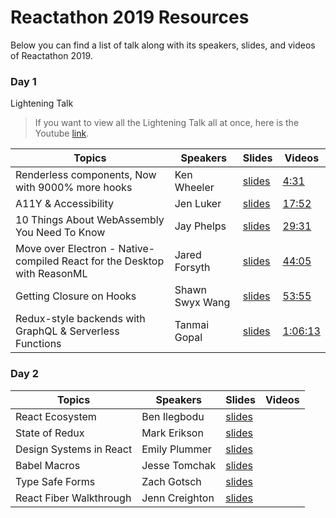 # Reactathon 2019 Resources

Below you can find a list of talk along with its speakers, slides, and videos of Reactathon 2019.

### Day 1

Lightening Talk
> If you want to view all the Lightening Talk all at once, here is the Youtube [link](https://youtu.be/Wt4kuspJIxY).

| Topics | Speakers | Slides | Videos |
| ------ | ------ | ------ | ------ |
| Renderless components, Now with 9000% more hooks | Ken Wheeler | [slides]()|[4:31](https://www.youtube.com/watch?v=Wt4kuspJIxY&t=271s)|
| A11Y & Accessibility | Jen Luker |[slides](https://www.jenluker.com/5AccessibilityMyths/) |[17:52](https://www.youtube.com/watch?v=Wt4kuspJIxY&t=1072s)|
| 10 Things About WebAssembly You Need To Know | Jay Phelps | [slides]()|[29:31](https://www.youtube.com/watch?v=Wt4kuspJIxY&t=1771s)|
| Move over Electron - Native-compiled React for the Desktop with ReasonML | Jared Forsyth | [slides]()|[44:05](https://www.youtube.com/watch?v=Wt4kuspJIxY&t=2645s)|
| Getting Closure on Hooks| Shawn Swyx Wang | [slides](https://www.netlify.com/blog/2019/03/11/deep-dive-how-do-react-hooks-really-work/)|[53:55](https://www.youtube.com/watch?v=Wt4kuspJIxY&t=3235s)|
| Redux-style backends with GraphQL & Serverless Functions | Tanmai Gopal | [slides]()|[1:06:13](https://www.youtube.com/watch?v=Wt4kuspJIxY&t=3973s)|

### Day 2
| Topics | Speakers | Slides | Videos |
| ------ | ------ | ------ | ------ |
| React Ecosystem | Ben Ilegbodu | [slides](http://www.benmvp.com/slides/2019/reactathon/react-eco.html) | |
| State of Redux | Mark Erikson | [slides](https://blog.isquaredsoftware.com/presentations/2019-03-state-of-redux/#/) | |
| Design Systems in React| Emily Plummer | [slides](https://docs.google.com/presentation/d/1ku4BysY6k1bCgZEp0Qp42ihIRixBsKSvHnOPzs4kUM4/edit)| |
| Babel Macros | Jesse Tomchak | [slides](https://transform-for-good.netlify.com/#cuts_29-05_chat) | |
| Type Safe Forms | Zach Gotsch | [slides](https://docs.google.com/presentation/d/1aTsmZ28A8pa4XKDRHsCp1mUM86J1LX75dEOxl721_2Y/edit) | |
| React Fiber Walkthrough | Jenn Creighton | [slides](https://speakerdeck.com/jenncreighton/everything-i-know-about-react-i-learned-from-twitter)| |
